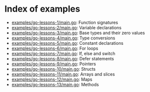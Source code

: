 <!--- This file was automatically generated by `make INDEX.md` -->

# Index of examples

- [examples/go-lessons-1/main.go](examples/go-lessons-1/main.go): Function signatures
- [examples/go-lessons-2/main.go](examples/go-lessons-2/main.go): Variable declarations
- [examples/go-lessons-3/main.go](examples/go-lessons-3/main.go): Base types and their zero values
- [examples/go-lessons-4/main.go](examples/go-lessons-4/main.go): Type conversions
- [examples/go-lessons-5/main.go](examples/go-lessons-5/main.go): Constant declarations
- [examples/go-lessons-6/main.go](examples/go-lessons-6/main.go): For loops
- [examples/go-lessons-7/main.go](examples/go-lessons-7/main.go): If, else and switch
- [examples/go-lessons-8/main.go](examples/go-lessons-8/main.go): Defer statements
- [examples/go-lessons-9/main.go](examples/go-lessons-9/main.go): Pointers
- [examples/go-lessons-10/main.go](examples/go-lessons-10/main.go): Structs
- [examples/go-lessons-11/main.go](examples/go-lessons-11/main.go): Arrays and slices
- [examples/go-lessons-12/main.go](examples/go-lessons-12/main.go): Maps
- [examples/go-lessons-13/main.go](examples/go-lessons-13/main.go): Methods
